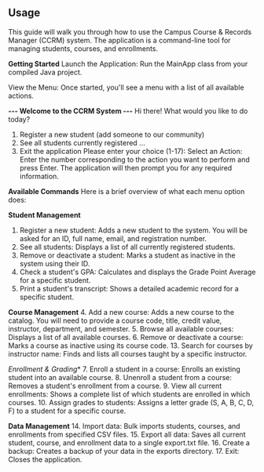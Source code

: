 ## Usage
This guide will walk you through how to use the Campus Course & Records Manager (CCRM) system. The application is a command-line tool for managing students, courses, and enrollments.

**Getting Started**
Launch the Application: Run the MainApp class from your compiled Java project.

View the Menu: Once started, you'll see a menu with a list of all available actions.

**--- Welcome to the CCRM System ---**
Hi there! What would you like to do today?
1. Register a new student (add someone to our community)
2. See all students currently registered
...
17. Exit the application
Please enter your choice (1-17):
Select an Action: Enter the number corresponding to the action you want to perform and press Enter. The application will then prompt you for any required information.

**Available Commands**
Here is a brief overview of what each menu option does:

**Student Management**
1. Register a new student: Adds a new student to the system. You will be asked for an ID, full name, email, and registration number.
2. See all students: Displays a list of all currently registered students.
3. Remove or deactivate a student: Marks a student as inactive in the system using their ID.
11. Check a student's GPA: Calculates and displays the Grade Point Average for a specific student.
12. Print a student's transcript: Shows a detailed academic record for a specific student.

**Course Management**
4. Add a new course: Adds a new course to the catalog. You will need to provide a course code, title, credit value, instructor, department, and semester.
5. Browse all available courses: Displays a list of all available courses.
6. Remove or deactivate a course: Marks a course as inactive using its course code.
13. Search for courses by instructor name: Finds and lists all courses taught by a specific instructor.

*Enrollment & Grading**
7. Enroll a student in a course: Enrolls an existing student into an available course.
8. Unenroll a student from a course: Removes a student's enrollment from a course.
9. View all current enrollments: Shows a complete list of which students are enrolled in which courses.
10. Assign grades to students: Assigns a letter grade (S, A, B, C, D, F) to a student for a specific course.

**Data Management**
14. Import data: Bulk imports students, courses, and enrollments from specified CSV files.
15. Export all data: Saves all current student, course, and enrollment data to a single export.txt file.
16. Create a backup: Creates a backup of your data in the exports directory.
17. Exit: Closes the application.